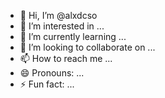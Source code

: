 - 👋 Hi, I’m @alxdcso
- 👀 I’m interested in ...
- 🌱 I’m currently learning ...
- 💞️ I’m looking to collaborate on ...
- 📫 How to reach me ...
- 😄 Pronouns: ...
- ⚡ Fun fact: ...

<!---
alxdcso/alxdcso is a ✨ special ✨ repository because its `README.md` (this file) appears on your GitHub profile.
You can click the Preview link to take a look at your changes.
--->
